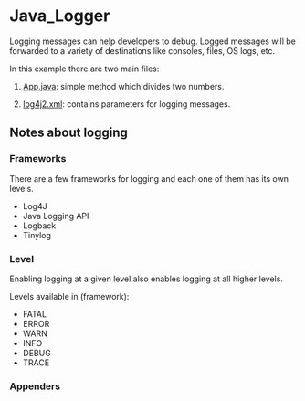 # Java_Logger

Logging messages can help developers to debug. Logged messages will be forwarded to a variety of destinations like consoles, files, OS logs, etc.

In this example there are two main files:

1. [App.java](/src/main/java/org/moita/): simple method which divides two numbers.

2. [log4j2.xml](/src/main/resources/): contains parameters for logging messages.

## Notes about logging

### Frameworks
There are a few frameworks for logging and each one of them has its own levels.

* Log4J
* Java Logging API
* Logback
* Tinylog

### Level
Enabling logging at a given level also enables logging at all higher levels.

Levels available in  (framework):

* FATAL 
* ERROR 
* WARN 
* INFO 
* DEBUG 
* TRACE

### Appenders
